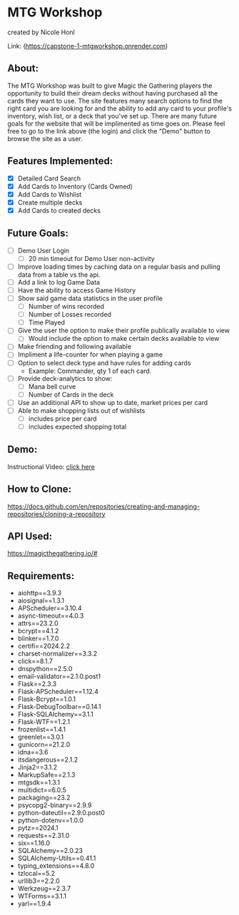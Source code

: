 # MTG Workshop
created by Nicole Honl

Link: (https://capstone-1-mtgworkshop.onrender.com)

## About:
The MTG Workshop was built to give Magic the Gathering players the opportunity to build their dream decks without having purchased all the cards they want to use. The site features many search options to find the right card you are looking for and the ability to add any card to your profile's inventory, wish list, or a deck that you've set up. There are many future goals for the website that will be implimented as time goes on. Please feel free to go to the link above (the login) and click the "Demo" button to browse the site as a user.

## Features Implemented:
  - [X] Detailed Card Search
  - [X] Add Cards to Inventory (Cards Owned)
  - [X] Add Cards to Wishlist
  - [X] Create multiple decks
  - [X] Add Cards to created decks

## Future Goals:
  - [ ] Demo User Login
    - [ ] 20 min timeout for Demo User non-activity
  - [ ] Improve loading times by caching data on a regular basis and pulling data from a table vs the api.
  - [ ] Add a link to log Game Data
  - [ ] Have the ability to access Game History
  - [ ] Show said game data statistics in the user profile
    - [ ] Number of wins recorded
    - [ ] Number of Losses recorded
    - [ ] Time Played
  - [ ] Give the user the option to make their profile publically available to view
    - [ ] Would include the option to make certain decks available to view
  - [ ] Make friending and following available
  - [ ] Impliment a life-counter for when playing a game
  - [ ] Option to select deck type and have rules for adding cards
    - Example: Commander, qty 1 of each card.
  - [ ] Provide deck-analytics to show:
    - [ ] Mana bell curve
    - [ ] Number of Cards in the deck
  - [ ] Use an additional API to show up to date, market prices per card
  - [ ] Able to make shopping lists out of wishlists
    - [ ] includes price per card
    - [ ] includes expected shopping total

## Demo:
Instructional Video: [click here](https://youtu.be/fzJ-1mr-eYc)

## How to Clone:
https://docs.github.com/en/repositories/creating-and-managing-repositories/cloning-a-repository

## API Used:
https://magicthegathering.io/#

## Requirements:
- aiohttp==3.9.3
- aiosignal==1.3.1
- APScheduler==3.10.4
- async-timeout==4.0.3
- attrs==23.2.0
- bcrypt==4.1.2
- blinker==1.7.0
- certifi==2024.2.2
- charset-normalizer==3.3.2
- click==8.1.7
- dnspython==2.5.0
- email-validator==2.1.0.post1
- Flask==2.3.3
- Flask-APScheduler==1.12.4
- Flask-Bcrypt==1.0.1
- Flask-DebugToolbar==0.14.1
- Flask-SQLAlchemy==3.1.1
- Flask-WTF==1.2.1
- frozenlist==1.4.1
- greenlet==3.0.1
- gunicorn==21.2.0
- idna==3.6
- itsdangerous==2.1.2
- Jinja2==3.1.2
- MarkupSafe==2.1.3
- mtgsdk==1.3.1
- multidict==6.0.5
- packaging==23.2
- psycopg2-binary==2.9.9
- python-dateutil==2.9.0.post0
- python-dotenv==1.0.0
- pytz==2024.1
- requests==2.31.0
- six==1.16.0
- SQLAlchemy==2.0.23
- SQLAlchemy-Utils==0.41.1
- typing_extensions==4.8.0
- tzlocal==5.2
- urllib3==2.2.0
- Werkzeug==2.3.7
- WTForms==3.1.1
- yarl==1.9.4
